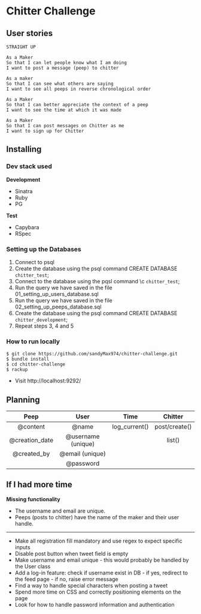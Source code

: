 # Chitter Challenge

## User stories
```
STRAIGHT UP

As a Maker
So that I can let people know what I am doing  
I want to post a message (peep) to chitter

As a maker
So that I can see what others are saying  
I want to see all peeps in reverse chronological order

As a Maker
So that I can better appreciate the context of a peep
I want to see the time at which it was made

As a Maker
So that I can post messages on Chitter as me
I want to sign up for Chitter
```

## Installing

### Dev stack used

**Development**
- Sinatra
- Ruby
- PG

**Test**
- Capybara
- RSpec

### Setting up the Databases
1. Connect to psql
2. Create the database using the psql command CREATE DATABASE `chitter_test`;
3. Connect to the database using the pqsl command \c `chitter_test`;
4. Run the query we have saved in the file 01_setting_up_users_database.sql
5. Run the query we have saved in the file 02_setting_up_peeps_database.sql
6. Create the database using the psql command CREATE DATABASE `chitter_development`;
7. Repeat steps 3, 4 and 5

### How to run locally
```
$ git clone https://github.com/sandyMax974/chitter-challenge.git
$ bundle install
$ cd chitter-challenge
$ rackup
```
* Visit http://localhost:9292/


## Planning

| Peep         | User   |         Time |    Chitter |
| :-----:      | :----: |         :---: |       :---:|
| @content     | @name     | log_current() | post/create() |
| @creation_date | @username (unique) |  | list() |
| @created_by | @email (unique)|
|              | @password |

## If I had more time

**Missing functionality**
* The username and email are unique.
* Peeps (posts to chitter) have the name of the maker and their user handle.
---------------
* Make all registration fill mandatory and use regex to expect specific inputs
* Disable post button when tweet field is empty
* Make username and email unique - this would probably be handled by the User class
* Add a log-in feature: check if username exist in DB - if yes, redirect to the feed page - if no, raise error message
* Find a way to handle special characters when posting a tweet
* Spend more time on CSS and correctly positioning elements on the page
* Look for how to handle password information and authentication
